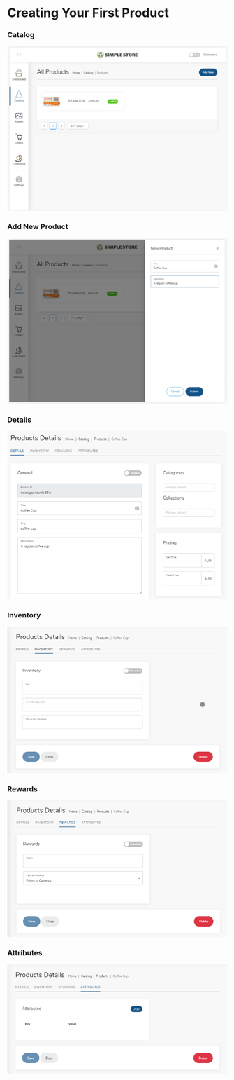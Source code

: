 # Creating Your First Product

### Catalog

![](../.gitbook/assets/image%20%281%29.png)

### Add New Product

![](../.gitbook/assets/image%20%282%29.png)



###  Details

![](../.gitbook/assets/image%20%283%29.png)



### Inventory

![](../.gitbook/assets/image%20%284%29.png)

###  Rewards

![](../.gitbook/assets/image%20%285%29.png)

### Attributes

![](../.gitbook/assets/image%20%286%29.png)

